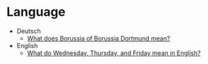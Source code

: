 # Language

- Deutsch
  - [What does Borussia of Borussia Dortmund mean?](/language/deutsch/what-does-borussia-mean.md.md)
- English
  - [What do Wednesday, Thursday, and Friday mean in English?](/language/english/meaning-of-wednesday-thursday-friday.md)
